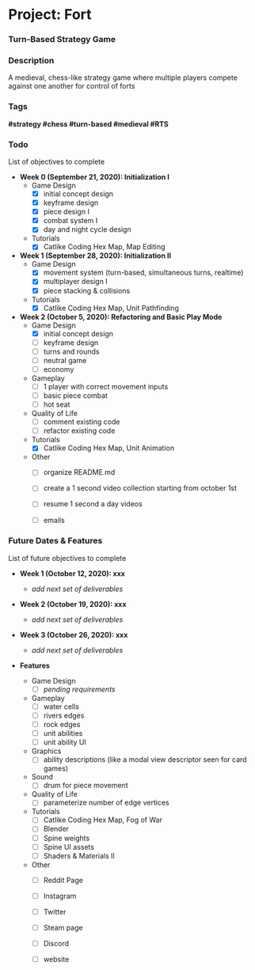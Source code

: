 # Project: Fort
### Turn-Based Strategy Game


### Description
A medieval, chess-like strategy game where multiple players compete against one another for control of forts


### Tags
<strong>#strategy #chess #turn-based #medieval #RTS</strong>


### Todo
List of objectives to complete

- **Week 0 (September 21, 2020): Initialization I**
	- Game Design
		- [x] initial concept design
		- [x] keyframe design
		- [x] piece design I
		- [x] combat system I
		- [x] day and night cycle design
	- Tutorials
		- [x] Catlike Coding Hex Map, Map Editing

- **Week 1 (September 28, 2020): Initialization II**
	- Game Design
		- [x] movement system (turn-based, simultaneous turns, realtime) 
		- [x] multiplayer design I
		- [x] piece stacking & collisions
	- Tutorials
		- [x] Catlike Coding Hex Map, Unit Pathfinding

- **Week 2 (October 5, 2020): Refactoring and Basic Play Mode**
	- Game Design
		- [x] initial concept design
		- [ ] keyframe design
		- [ ] turns and rounds
		- [ ] neutral game
		- [ ] economy
	- Gameplay
		- [ ] 1 player with correct movement inputs
		- [ ] basic piece combat
		- [ ] hot seat
	- Quality of Life
		- [ ] comment existing code
		- [ ] refactor existing code
	- Tutorials
		- [x] Catlike Coding Hex Map, Unit Animation
	- Other
		- [ ] organize README.md
		- [ ] create a 1 second video collection starting from october 1st
		- [ ] resume 1 second a day videos
		- [ ] emails 


### Future Dates & Features
List of future objectives to complete

- **Week 1 (October 12, 2020): xxx**
	- *add next set of deliverables*

- **Week 2 (October 19, 2020): xxx**
	- *add next set of deliverables*

- **Week 3 (October 26, 2020): xxx**
	- *add next set of deliverables*

- **Features**
	- Game Design
		- [ ] *pending requirements*
	- Gameplay
		- [ ] water cells 
		- [ ] rivers edges
		- [ ] rock edges 
		- [ ] unit abilities
		- [ ] unit ability UI
	- Graphics
		- [ ] ability descriptions (like a modal view descriptor seen for card games)
	- Sound
		- [ ] drum for piece movement
	- Quality of Life
		- [ ] parameterize number of edge vertices
	- Tutorials
		- [ ] Catlike Coding Hex Map, Fog of War
		- [ ] Blender
		- [ ] Spine weights
		- [ ] Spine UI assets
		- [ ] Shaders & Materials II
	- Other
		- [ ] Reddit Page
		- [ ] Instagram
		- [ ] Twitter
		- [ ] Steam page
		- [ ] Discord
		- [ ] website



